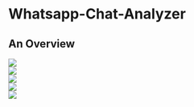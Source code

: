 # Whatsapp-Chat-Analyzer
<h2> An Overview </h2>
<img src="https://github.com/Khushi-Mattu/Whatsapp-Chat-Analyzer/assets/82451914/8eab2b34-5d4f-4214-993c-07bf794fde0e">
<br/>
<img src="https://github.com/Khushi-Mattu/Whatsapp-Chat-Analyzer/assets/82451914/e2fceab1-6c58-4f49-b8c2-052e80639b72">
<br/>
<img src="https://github.com/Khushi-Mattu/Whatsapp-Chat-Analyzer/assets/82451914/89b35406-2442-4794-8e5f-01267b718564">
<br/>
<img src="https://github.com/Khushi-Mattu/Whatsapp-Chat-Analyzer/assets/82451914/bd4c2ac1-70e9-4658-8ac9-7ee87c61b4cf">
<br/>
<img src="https://github.com/Khushi-Mattu/Whatsapp-Chat-Analyzer/assets/82451914/e34cd40d-621f-4af3-a163-08b384d6e550">

